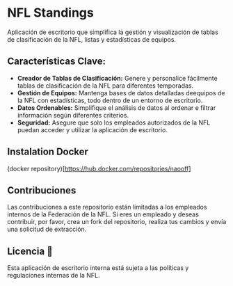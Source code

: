 # NFL Standings

Aplicación de escritorio que simplifica la gestión y visualización de tablas de clasificación de la NFL, listas y estadísticas de equipos.

## Características Clave:

- **Creador de Tablas de Clasificación:** Genere y personalice fácilmente tablas de clasificación de la NFL para diferentes temporadas.
- **Gestión de Equipos:** Mantenga bases de datos detalladas deequipos de la NFL con estadísticas, todo dentro de un entorno de escritorio.
- **Datos Ordenables:** Simplifique el análisis de datos al ordenar e filtrar información según diferentes criterios.
- **Seguridad:** Asegure que solo los empleados autorizados de la NFL puedan acceder y utilizar la aplicación de escritorio.

## Instalation Docker
(docker repository)[https://hub.docker.com/repositories/naooff]

## Contribuciones

Las contribuciones a este repositorio están limitadas a los empleados internos de la Federación de la NFL. Si eres un empleado y deseas contribuir, por favor, crea un fork del repositorio, realiza tus cambios y envía una solicitud de extracción.

## Licencia 📄

Esta aplicación de escritorio interna está sujeta a las políticas y regulaciones internas de la NFL.
